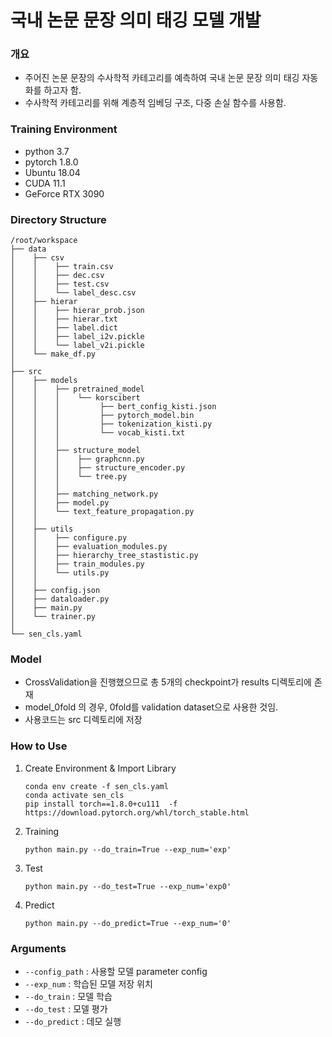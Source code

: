 # 국내 논문 문장 의미 태깅 모델 개발

### 개요
- 주어진 논문 문장의 수사학적 카테고리를 예측하여 국내 논문 문장 의미 태깅 자동화를 하고자 함. 
- 수사학적 카테고리를 위해 계층적 임베딩 구조, 다중 손실 함수를 사용함.

### Training Environment
- python 3.7
- pytorch 1.8.0
- Ubuntu 18.04
- CUDA 11.1
- GeForce RTX 3090

### Directory Structure
```
/root/workspace
├── data
│    ├── csv
│    │    ├── train.csv
│    │    ├── dec.csv
│    │    ├── test.csv
│    │    └── label_desc.csv
│    ├── hierar
│    │    ├── hierar_prob.json
│    │    ├── hierar.txt
│    │    ├── label.dict
│    │    ├── label_i2v.pickle
│    │    └── label_v2i.pickle
│    └── make_df.py 
│
├── src
│    ├── models
│    │    ├── pretrained_model
│    │    │    └── korscibert
│    │    │         ├── bert_config_kisti.json
│    │    │         ├── pytorch_model.bin
│    │    │         ├── tokenization_kisti.py
│    │    │         └── vocab_kisti.txt
│    │    │   
│    │    ├── structure_model
│    │    │    ├── graphcnn.py
│    │    │    ├── structure_encoder.py
│    │    │    └── tree.py
│    │    │    
│    │    ├── matching_network.py
│    │    ├── model.py
│    │    └── text_feature_propagation.py
│    │   
│    ├── utils
│    │    ├── configure.py
│    │    ├── evaluation_modules.py
│    │    ├── hierarchy_tree_stastistic.py
│    │    ├── train_modules.py
│    │    └── utils.py
│    │  
│    ├── config.json
│    ├── dataloader.py
│    ├── main.py
│    └── trainer.py
│
└── sen_cls.yaml
```

### Model
- CrossValidation을 진행했으므로 총 5개의 checkpoint가 results 디렉토리에 존재
- model_0fold 의 경우, 0fold를 validation dataset으로 사용한 것임. 
- 사용코드는 src 디렉토리에 저장

### How to Use

1. Create Environment & Import Library
    ```
    conda env create -f sen_cls.yaml
    conda activate sen_cls
    pip install torch==1.8.0+cu111  -f https://download.pytorch.org/whl/torch_stable.html
    ```
2. Training
   ```
   python main.py --do_train=True --exp_num='exp'
   ```
3. Test
   ```
   python main.py --do_test=True --exp_num='exp0' 
   ```
4. Predict
   ```
   python main.py --do_predict=True --exp_num='0'  
   ```

### Arguments
- `--config_path` : 사용할 모델 parameter config
- `--exp_num` : 학습된 모델 저장 위치
- `--do_train` : 모델 학습
- `--do_test` : 모델 평가
- `--do_predict` : 데모 실행
